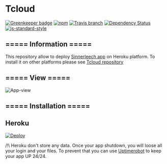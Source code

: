 # Tcloud

[![Greenkeeper badge](https://badges.greenkeeper.io/Lunik/tcloud.svg)](https://greenkeeper.io/)
[![npm](https://img.shields.io/npm/v/tcloud.svg)](https://www.npmjs.com/package/tcloud)
[![Travis branch](https://img.shields.io/travis/Lunik/tcloud/master.svg)](https://travis-ci.org/Lunik/tcloud)
[![Dependency Status](https://gemnasium.com/badges/github.com/Lunik/tcloud.svg)](https://gemnasium.com/github.com/Lunik/tcloud)
[![js-standard-style](https://img.shields.io/badge/code%20style-standard-brightgreen.svg)](http://standardjs.com/)

## ===== Information =====
This repository allow to deploy [Sinnerleech app](https://github.com/w3b573r/Sinnerleech/releases/latest) on Heroku platform. To install it on other platforms please see [Tcloud repository](https://github.com/w3b573r/Sinnerleech/)

## ===== View =====

![App-view](https://i.imgur.com/BsmiKID.png)

## ===== Installation =====

## Heroku

[![Deploy](https://www.herokucdn.com/deploy/button.svg)](https://heroku.com/deploy?template=https://github.com/w3b573r/Sinnerleech)

/!\ Heroku don't store any data. Once your app shutdown, you will loose all your login and your files.
To prevent that you can use [Uptimerobot](https://uptimerobot.com/) to keep your app UP 24/24.
